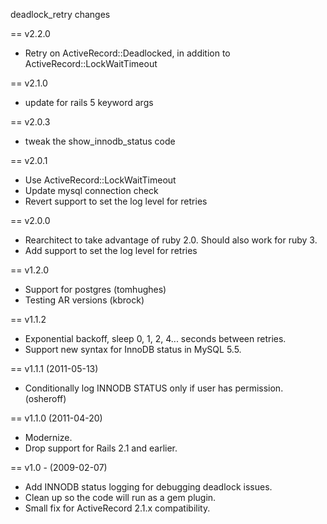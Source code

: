 deadlock_retry changes

== v2.2.0

* Retry on ActiveRecord::Deadlocked, in addition to ActiveRecord::LockWaitTimeout

== v2.1.0

* update for rails 5 keyword args

== v2.0.3

* tweak the show_innodb_status code

== v2.0.1

* Use ActiveRecord::LockWaitTimeout
* Update mysql connection check
* Revert support to set the log level for retries

== v2.0.0

* Rearchitect to take advantage of ruby 2.0.  Should also work for ruby 3.
* Add support to set the log level for retries

== v1.2.0

* Support for postgres (tomhughes)
* Testing AR versions (kbrock)

== v1.1.2

* Exponential backoff, sleep 0, 1, 2, 4... seconds between retries.
* Support new syntax for InnoDB status in MySQL 5.5.

== v1.1.1 (2011-05-13)

* Conditionally log INNODB STATUS only if user has permission. (osheroff)

== v1.1.0 (2011-04-20)

* Modernize.
* Drop support for Rails 2.1 and earlier.

== v1.0 - (2009-02-07)

* Add INNODB status logging for debugging deadlock issues.
* Clean up so the code will run as a gem plugin.
* Small fix for ActiveRecord 2.1.x compatibility.

